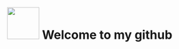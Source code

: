 # <img src="https://i.giphy.com/media/v1.Y2lkPTc5MGI3NjExcmJuajJybm9lZjlyZGxiNGlxd2U3Yjh2ZXZiM3hwYzZudTE4NjFmeCZlcD12MV9pbnRlcm5hbF9naWZfYnlfaWQmY3Q9cw/soIhI3ehscGa0zJkWv/giphy.gif" width="75"/> Welcome to my github



<!--
**cidciencias/cidciencias** is a ✨ _special_ ✨ repository because its `README.md` (this file) appears on your GitHub profile.

Here are some ideas to get you started:

- 🔭 I’m currently working on ...
- 🌱 I’m currently learning ...
- 👯 I’m looking to collaborate on ...
- 🤔 I’m looking for help with ...
- 💬 Ask me about ...
- 📫 How to reach me: ...
- 😄 Pronouns: ...
- ⚡ Fun fact: ...
-->
